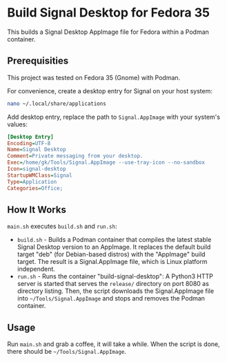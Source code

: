 Build Signal Desktop for Fedora 35
==================================

This builds a Signal Desktop AppImage file for Fedora within a Podman container.

Prerequisities
--------------

This project was tested on Fedora 35 (Gnome) with Podman.

For convenience, create a desktop entry for Signal on your host system:

```bash
nano ~/.local/share/applications
```

Add desktop entry, replace the path to `Signal.AppImage` with your system's values:

```ini
[Desktop Entry]
Encoding=UTF-8
Name=Signal Desktop
Comment=Private messaging from your desktop.
Exec=/home/gk/Tools/Signal.AppImage --use-tray-icon --no-sandbox
Icon=signal-desktop
StartupWMClass=Signal
Type=Application
Categories=Office;
```

How It Works
------------

`main.sh` executes `build.sh` and `run.sh`:

- `build.sh` - Builds a Podman container that compiles the latest stable Signal Desktop version to an AppImage. It replaces the default build target "deb" (for Debian-based distros) with the "AppImage" build target. The result is a Signal.AppImage file, which is Linux platform independent.
- `run.sh` - Runs the container "build-signal-desktop": A Python3 HTTP server is started that serves the `release/` directory on port 8080 as directory listing. Then, the script downloads the Signal.AppImage file into `~/Tools/Signal.AppImage` and stops and removes the Podman container.

Usage
-----

Run `main.sh` and grab a coffee, it will take a while. When the script is done, there should be `~/Tools/Signal.AppImage`.